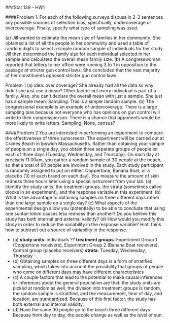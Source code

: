 ###Stat 139 - HW1

<style type="text/css">
    ol { list-style-type: upper-alpha; }
</style>


####Problem 1. 
For each of the following surveys discuss in 2-3 sentences any possible sources of selection
bias, specifically, undercoverage or overcoverage. Finally, specify what type of sampling was used.

(a) Jill wanted to estimate the mean size of families in her community. She obtained a list of all
the people in her community and used a table of random digits to select a simple random sample
of individuals for her study. Jill then determined the family size for each individual selected in her
sample and calculated the overall mean family size.
(b) A congresswoman reported that letters to her office were running 3 to 1 in opposition to the
passage of stricter gun control laws. She concluded that the vast majority of her constituents opposed
stricter gun control laws.

Problem 1
(a) idea: over coverage? She already had all the data so why didn’t she just use a mean? Other factor: not every individual is part of a family. Also, she can't declare the overall mean with just a sample. She just has a sample mean. Sampling: This is a simple random sample. 
(b) The congressional example is an example of undercoverage. There is a large sampling bias because not everyone who has opinions on gun control will write to their congressperson. There is a chance that opponents would be more likely to write letters. Sampling: None, census?

####Problem 2
You are interested in performing an experiment to compare the effectiveness of three
sunscreens. The experiment will be carried out at Cranes Beach in Ipswich Massachusetts. Rather
than obtaining your sample of people on a single day, you obtain three separate groups of people
on each of three days (Tuesday, Wednesday, and Thursday). On each day at precisely 11:00am, you
gather a random sample of 30 people at the beach, so that a total of 90 people are involved in the
study. Each study participant is randomly assigned to put on either. Coppertone, Banana Boat, or
a placebo (10 of each brand on each day). You measure the amount of skin redness three hours later
using a special instrument from your lab.
(a) Identify the study units, the treatment groups, the strata (sometimes called blocks in an experiment),
and the response variable in this experiment.
(b) What is the advantage to obtaining samples on three different days rather than one large sample
on a single day?
(c) What aspects of the experimental design allow you (potentially) to be able to conclude that using
one suntan lotion causes less redness than another? Do you believe this study has both internal and
external validity?
(d) How would you modify this study in order to reduce the variability in the response variable? Hint:
think how to subtract out a source of variability in the response.


- (a) **study units**: individuals ??
    **treatment groups**: Experiment Group 1 (Coppertone receivers), Experiment Group 2 (Banana Boat recievers), Control group (placebo receivers)
    **strata**: Tuesday, Wednesday, Thursday
- (b) Obtaining samples on three different days is a form of stratified sampling, which takes into account the possibility that groups of people who come on different days may have different characteristics
- (c) A couple factors that lead to the potential to make causal inferences or inferences about the general population are that: the study units are picked at random as well, the division into treatment groups is random, the random sample is stratified, and the measurement, time of day, and location, are standardized. Because of this first factor, the study has both external and internal validity.
- (d) Have the same 30 people go to the beach three different days. Because from day to day, the people change as well as the level of sun. 


